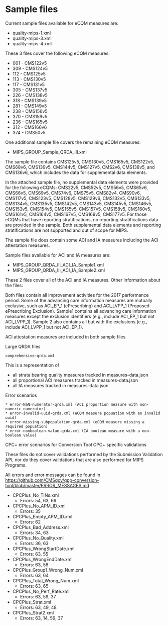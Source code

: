 # Sample files

Current sample files available for eCQM measures are:

* quality-mips-1.xml
* quality-mips-3.xml
* quality-mips-4.xml

These 3 files cover the following eCQM measures:

* 001 - CMS122v5
* 309 - CMS124v5
* 112 - CMS125v5
* 113 - CMS130v5
* 117 - CMS131v5
* 305 - CMS137v5
* 226 - CMS138v5
* 318 - CMS139v5
* 281 - CMS149v5
* 238 - CMS156v5
* 370 - CMS159v5
* 236 - CMS165v5
* 312 - CMS166v6
* 374 - CMS50v5

One additional sample file covers the remaining eCQM measures:

* MIPS_GROUP_Sample_QRDA_III.xml

The sample file contains CMS125v5, CMS130v5, CMS165v5, CMS122v5, CMS68v6, CMS139v5, CMS144v5, CMS127v5, CMS2v6, CMS138v5, and CMS136v6, which includes the data for supplemental data elements.

In the attached sample file, no supplemental data elements were provided for the following eCQMs: CMS22v5, CMS52v5, CMS56v5, CMS65v6, CMS66v5, CMS69v5, CMS74v6, CMS75v5, CMS82v4, CMS90v6, CMS117v5, CMS123v5, CMS128v5, CMS129v6, CMS132v5, CMS133v5, CMS134v5, CMS135v5, CMS142v5, CMS143v5, CMS145v5, CMS146v5, CMS153v5, CMS154v5, CMS155v5, CMS157v5, CMS158v5, CMS160v5, CMS161v5, CMS164v5, CMS167v5, CMS169v5, CMS177v5. For those eCQMs that have reporting stratifications, no reporting stratifications data are provided in the sample. Both supplemental data elements and reporting stratifications are not supported and out of scope for MIPS.

The sample file does contain some ACI and IA measures including the ACI attestation measures.

Sample files available for ACI and IA measures are:

* MIPS_GROUP_QRDA_III_ACI_IA_Sample1.xml
* MIPS_GROUP_QRDA_III_ACI_IA_Sample2.xml

These 2 files cover all of the ACI and IA measures.
Other information about the files:

Both files contain all improvement activities for the 2017 performance period.
Some of the advancing care information measures are mutually exclusive, such as ACI_EP_1
(ePrescribing) and ACI_LVPP_1 (Proposed ePrescribing Exclusion). Sample1 contains all
advancing care information measures except the exclusion identifiers (e.g.,
include ACI_EP_1 but not ACI_LVPP_1). Sample 2 also contains all but with the
exclusions (e.g., include ACI_LVPP_1 but not ACI_EP_1).

ACI attestation measures are included in both sample files.

Large QRDA files

    comprehensive-qrda.xml

This is a representation of
* all strata bearing quality measures tracked in measures-data.json
* all proportional ACI measures tracked in measures-data.json
* all IA measures tracked in measures-data.json

Error scenarios

    * error-NaN-numerator-qrda.xml (ACI proportion measure with non-numeric numerator)
    * error-invalid-uuid-qrda.xml (eCQM measure popuation with an invalid uuid)
    * error-missing-subpopulation-qrda.xml (eCQM measure missing a required popuation)
    * error-nonboolean-value-qrda.xml (IA boolean measure with a non-boolean value)

CPC+ error scenarios for Conversion Tool CPC+ specific validations

These files do not cover validations performed by the Submission Validation API, nor
do they cover validations that are also performed for MIPS Programs.

All errors and error messages can be found in https://github.com/CMSgov/qpp-conversion-tool/blob/master/ERROR_MESSAGES.md

* CPCPlus_No_TINs.xml
  * Errors: 54, 63, 66
* CPCPlus_No_APM_ID.xml
  * Errors: 35
* CPCPlus_Empty_APM_ID.xml
  * Errors: 62
* CPCPlus_Bad_Address.xml
  * Errors: 34, 63
* CPCPlus_No_Quality.xml
  * Errors: 36, 63
* CPCPlus_WrongStartDate.xml
  * Errors: 63, 55
* CPCPlus_WrongEndDate.xml
  * Errors: 63, 56
* CPCPlus_Group1_Wrong_Num.xml
  * Errors: 63, 64
* CPCPlus_Total_Wrong_Num.xml
  * Errors: 63, 65
* CPCPlus_No_Perf_Rate.xml
  * Errors: 63, 59, 37
* CPCPlus_Strat.xml
  * Errors: 63, 49, 48
* CPCPlus_Strat2.xml
  * Errors: 63, 14, 59, 37
